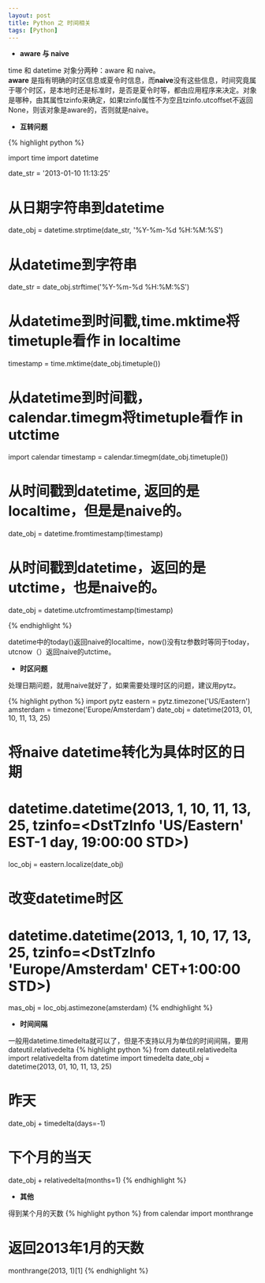 ```yaml
---
layout: post
title: Python 之 时间相关
tags: [Python]
---
```


+   **aware 与 naive**

time 和 datetime 对象分两种：aware 和 naive。   
**aware**
是指有明确的时区信息或夏令时信息，而**naive**没有这些信息，时间究竟属于哪个时区，是本地时还是标准时，是否是夏令时等，都由应用程序来决定。对象是哪种，由其属性tzinfo来确定，如果tzinfo属性不为空且tzinfo.utcoffset不返回None，则该对象是aware的，否则就是naive。

+   **互转问题**

{% highlight python %}

import time
import datetime

date_str = '2013-01-10 11:13:25'

# 从日期字符串到datetime
date_obj = datetime.strptime(date_str, '%Y-%m-%d %H:%M:%S')

# 从datetime到字符串
date_str = date_obj.strftime('%Y-%m-%d %H:%M:%S')

# 从datetime到时间戳,time.mktime将timetuple看作 in localtime
timestamp = time.mktime(date_obj.timetuple())

# 从datetime到时间戳，calendar.timegm将timetuple看作 in utctime
import calendar
timestamp = calendar.timegm(date_obj.timetuple())

# 从时间戳到datetime, 返回的是localtime，但是是naive的。
date_obj = datetime.fromtimestamp(timestamp)

# 从时间戳到datetime，返回的是utctime，也是naive的。
date_obj = datetime.utcfromtimestamp(timestamp)

{% endhighlight %}

datetime中的today()返回naive的localtime，now()没有tz参数时等同于today，utcnow（）返回naive的utctime。

+   **时区问题**

处理日期问题，就用naive就好了，如果需要处理时区的问题，建议用pytz。

{% highlight python %}
import pytz
eastern = pytz.timezone('US/Eastern')
amsterdam = timezone('Europe/Amsterdam')
date_obj = datetime(2013, 01, 10, 11, 13, 25)
# 将naive datetime转化为具体时区的日期
# datetime.datetime(2013, 1, 10, 11, 13, 25, tzinfo=<DstTzInfo 'US/Eastern'  EST-1 day, 19:00:00 STD>)
loc_obj = eastern.localize(date_obj)
# 改变datetime时区
# datetime.datetime(2013, 1, 10, 17, 13, 25, tzinfo=<DstTzInfo  'Europe/Amsterdam' CET+1:00:00 STD>)
mas_obj = loc_obj.astimezone(amsterdam)
{% endhighlight %}


+   **时间间隔**

一般用datetime.timedelta就可以了，但是不支持以月为单位的时间间隔，要用dateutil.relativedelta
{% highlight python %}
from dateutil.relativedelta import relativedelta
from datetime import timedelta
date_obj = datetime(2013, 01, 10, 11, 13, 25)
# 昨天
date_obj + timedelta(days=-1)
# 下个月的当天
date_obj + relativedelta(months=1)
{% endhighlight %}


+   **其他**

得到某个月的天数
{% highlight python %}
from calendar import monthrange
# 返回2013年1月的天数
monthrange(2013, 1)[1]
{% endhighlight %}
